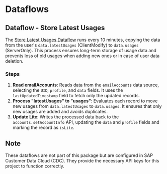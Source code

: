 # Dataflows

## Dataflow - Store Latest Usages

The [Store Latest Usages Dataflow](store_latest_usages.json) runs every 10 minutes, copying the data from the user's `data.latestUsages` (ClientModify) to `data.usages` (ServerOnly). This process ensures long-term storage of usage data and prevents loss of old usages when adding new ones or in case of user data deletion.

### Steps

1. **Read emailAccounts**: Reads data from the `emailAccounts` data source, selecting the `UID`, `profile`, and `data` fields. It uses the `lastUpdatedTimestamp` field to fetch only the updated records.
2. **Process "latestUsages" to "usages"**: Evaluates each record to move new usages from `data.latestUsages` to `data.usages`. It ensures that only new usages are added and avoids duplicates.
3. **Update Lite**: Writes the processed data back to the `accounts.setAccountInfo` API, updating the `data` and `profile` fields and marking the record as `isLite`.

## Note

These dataflows are not part of this package but are configured in SAP Customer Data Cloud (CDC). They provide the necessary API keys for this project to function correctly.
